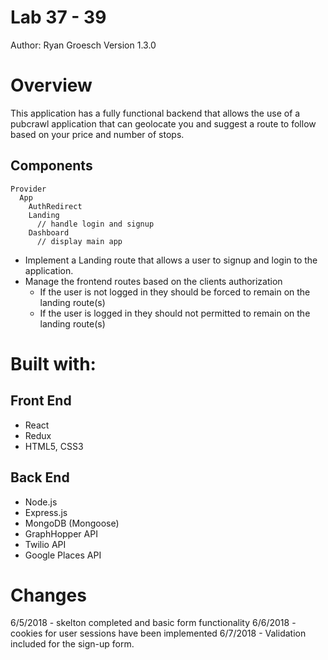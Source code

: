 # Lab 37 - 39 
Author: Ryan Groesch
Version 1.3.0

# Overview
This application has a fully functional backend that allows the use of a pubcrawl application that can geolocate you and suggest a route to follow based on your price and number of stops. 

## Components
```
Provider
  App
    AuthRedirect
    Landing
      // handle login and signup
    Dashboard
      // display main app
```

* Implement a Landing route that allows a user to signup and login to the application.
* Manage the frontend routes based on the clients authorization
  * If the user is not logged in they should be forced to remain on the landing route(s)
  * If the user is logged in they should not permitted to remain on the landing route(s)

# Built with: 
## Front End 
- React 
- Redux
- HTML5, CSS3 

## Back End
- Node.js 
- Express.js
- MongoDB (Mongoose)
- GraphHopper API
- Twilio API
- Google Places API 

# Changes
6/5/2018 - skelton completed and basic form functionality
6/6/2018 - cookies for user sessions have been implemented 
6/7/2018 - Validation included for the sign-up form.